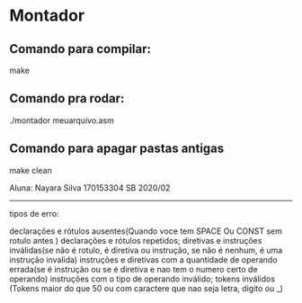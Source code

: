 # Montador

## Comando para compilar:
make

## Comando pra rodar:
./montador meuarquivo.asm

## Comando para apagar pastas antigas
make clean


Aluna: Nayara Silva   170153304
SB 2020/02  


--------------------------------------------------------------------------
tipos de erro:

declarações e rótulos ausentes(Quando voce tem SPACE Ou CONST sem rotulo antes
)
declarações e rótulos repetidos;
diretivas e instruções inválidas(se não é rotulo, é diretiva ou instrução, se não é nenhum, é uma instrução invalida)
instruções e diretivas com a quantidade de operando errada(se é instrução ou se é diretiva e nao tem o numero certo de operando)
instruções com o tipo de operando inválido;
tokens inválidos (Tokens maior do que 50 ou com caractere que nao seja letra, digito ou _)